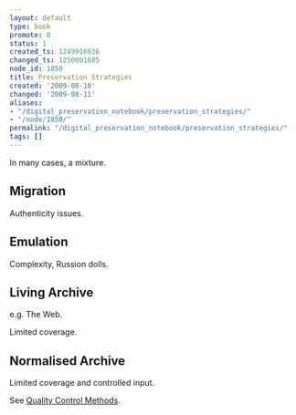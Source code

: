 ```yaml
---
layout: default
type: book
promote: 0
status: 1
created_ts: 1249916936
changed_ts: 1250001605
node_id: 1850
title: Preservation Strategies
created: '2009-08-10'
changed: '2009-08-11'
aliases:
- "/digital_preservation_notebook/preservation_strategies/"
- "/node/1850/"
permalink: "/digital_preservation_notebook/preservation_strategies/"
tags: []
---
```

In many cases, a mixture.

Migration
---------

Authenticity issues.

Emulation
---------

Complexity, Russion dolls.

Living Archive
--------------

e.g. The Web.

Limited coverage.
 

Normalised Archive
------------------

Limited coverage and controlled input.

See [Quality Control Methods](/digital_preservation_notebook/preservation_strategies/quality_control_methods).
